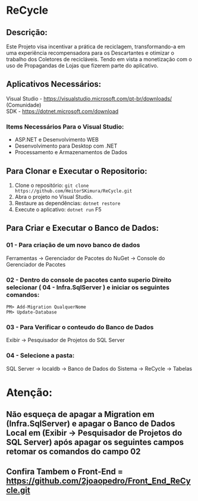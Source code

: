 # ReCycle

## Descrição:
Este Projeto visa incentivar a prática de reciclagem, transformando-a em uma experiência recompensadora para os Descartantes e otimizar o trabalho dos Coletores de recicláveis. Tendo em vista a monetização com o uso de Propagandas de Lojas que fizerem parte do aplicativo.

## Aplicativos Necessários:
Visual Studio - https://visualstudio.microsoft.com/pt-br/downloads/ (Comunidade)
<br/>
SDK - https://dotnet.microsoft.com/download

### Items Necessários Para o Visual Studio:
- ASP.NET e Desenvolvimento WEB
- Desenvolvimento para Desktop com .NET
- Processamento e Armazenamentos de Dados

## Para Clonar e Executar o Repositorio:
1. Clone o repositório: `git clone https://github.com/HeitorSKimura/ReCycle.git`
2. Abra o projeto no Visual Studio.
3. Restaure as dependências: `dotnet restore`
4. Execute o aplicativo: `dotnet run` F5

## Para Criar e Executar o Banco de Dados:
### 01 - Para criação de um novo banco de dados
Ferramentas -> Gerenciador de Pacotes do NuGet -> Console do Gerenciador de Pacotes

### 02 - Dentro do console de pacotes canto superio Direito selecionar ( 04 - Infra.SqlServer ) e iniciar os seguintes comandos:
`PM> Add-Migration QualquerNome`
<br/>
`PM> Update-Database`

### 03 - Para Verificar o conteudo do Banco de Dados
Exibir -> Pesquisador de Projetos do SQL Server

### 04 - Selecione a pasta: 
SQL Server -> localdb -> Banco de Dados do Sistema -> ReCycle -> Tabelas 

# Atenção:
## Não esqueça de apagar a Migration em (Infra.SqlServer) e apagar o Banco de Dados Local em (Exibir -> Pesquisador de Projetos do SQL Server) após apagar os seguintes campos retomar os comandos do campo 02


## Confira Tambem o Front-End = https://github.com/2joaopedro/Front_End_ReCycle.git
